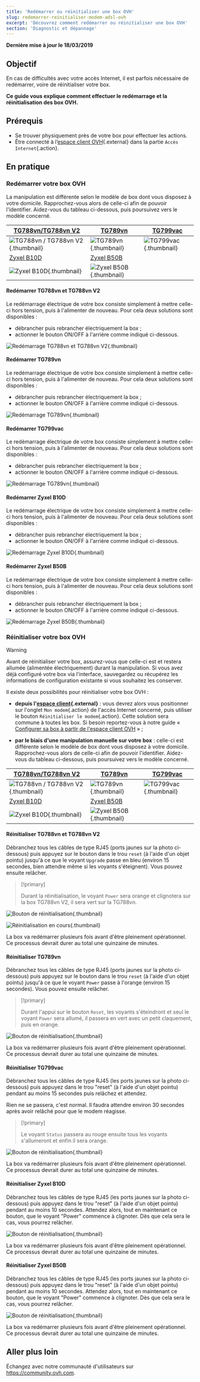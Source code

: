 ```yaml
---
title: 'Redémarrer ou réinitialiser une box OVH'
slug: redemarrer-reinitialiser-modem-adsl-ovh
excerpt: 'Découvrez comment redémarrer ou réinitialiser une box OVH'
section: 'Diagnostic et dépannage'
---
```


**Dernière mise à jour le 18/03/2019**

## Objectif

En cas de difficultés avec votre accès Internet, il est parfois nécessaire de redémarrer, voire de réinitialiser votre box.

**Ce guide vous explique comment effectuer le redémarrage et la réinitialisation des box OVH.**

## Prérequis

- Se trouver physiquement près de votre box pour effectuer les actions.
- Être connecté à l’[espace client OVH](https://www.ovhtelecom.fr/manager/index.html#/){.external} dans la partie `Accès Internet`{.action}.

## En pratique

### Redémarrer votre box OVH

La manipulation est différente selon le modèle de box dont vous disposez à votre domicile. Rapprochez-vous alors de celle-ci afin de pouvoir l'identifier. Aidez-vous du tableau ci-dessous, puis poursuivez vers le modèle concerné.

|[TG788vn/TG788vn V2](./#redemarrer-tg788vn-et-tg788vn-v2)|[TG789vn](./#redemarrer-tg789vn)|[TG799vac](./#redemarrer-tg799vac)|
|---|---|---|
|![TG788vn / TG788vn V2](images/tg788.png){.thumbnail}|![TG789vn](images/tg789vn.png){.thumbnail}|![TG799vac](images/t799vac.png){.thumbnail}|
|[Zyxel B10D](./#redemarrer-zyxel-b10d)|[Zyxel B50B](./#redemarrer-zyxel-b50b)| |
|![Zyxel B10D](images/zyxelb10d.png){.thumbnail}|![Zyxel B50B](images/zyxelb50b.png){.thumbnail}| |

#### Redémarrer TG788vn et TG788vn V2

Le redémarrage électrique de votre box consiste simplement à mettre celle-ci hors tension, puis à l'alimenter de nouveau. Pour cela deux solutions sont disponibles :

- débrancher puis rebrancher électriquement la box  ;
- actionner le bouton ON/OFF à l'arrière comme indiqué ci-dessous.

![Redémarrage TG788vn et TG788vn V2](images/tg788_power.png){.thumbnail}

#### Redémarrer TG789vn

Le redémarrage électrique de votre box consiste simplement à mettre celle-ci hors tension, puis à l'alimenter de nouveau. Pour cela deux solutions sont disponibles :

- débrancher puis rebrancher électriquement la box  ;
- actionner le bouton ON/OFF à l'arrière comme indiqué ci-dessous.

![Redémarrage TG789vn](images/tg789n_power.png){.thumbnail}

#### Redémarrer TG799vac

Le redémarrage électrique de votre box consiste simplement à mettre celle-ci hors tension, puis à l'alimenter de nouveau. Pour cela deux solutions sont disponibles :

- débrancher puis rebrancher électriquement la box  ;
- actionner le bouton ON/OFF à l'arrière comme indiqué ci-dessous.

![Redémarrage TG789vn](images/tg799_power.png){.thumbnail}

#### Redémarrer Zyxel B10D

Le redémarrage électrique de votre box consiste simplement à mettre celle-ci hors tension, puis à l'alimenter de nouveau. Pour cela deux solutions sont disponibles :

- débrancher puis rebrancher électriquement la box  ;
- actionner le bouton ON/OFF à l'arrière comme indiqué ci-dessous.

![Redémarrage Zyxel B10D](images/zyxelb10d_power.jpg){.thumbnail}

#### Redémarrer Zyxel B50B

Le redémarrage électrique de votre box consiste simplement à mettre celle-ci hors tension, puis à l'alimenter de nouveau. Pour cela deux solutions sont disponibles :

- débrancher puis rebrancher électriquement la box  ;
- actionner le bouton ON/OFF à l'arrière comme indiqué ci-dessous.

![Redémarrage Zyxel B50B](images/zyxelb50b_power.jpg){.thumbnail}

### Réinitialiser votre box OVH

> [!warning]
>
> Avant de réinitialiser votre box, assurez-vous que celle-ci est et restera allumée (alimentée électriquement) durant la manipulation. Si vous avez déjà configuré votre box via l'interface, sauvegardez ou récupérez les informations de configuration existante si vous souhaitez les conserver.
>

Il existe deux possibilités pour réinitialiser votre box OVH :

- **depuis l'[espace client](https://www.ovhtelecom.fr/manager/index.html#/){.external}** : vous devrez alors vous positionner sur l'onglet `Mon modem`{.action} de l'accès Internet concerné, puis utiliser le bouton `Réinitialiser le modem`{.action}. Cette solution sera commune à toutes les box. Si besoin reportez-vous à notre guide « [Configurer sa box à partir de l'espace client OVH](../configuration_du_modem_a_partir_de_votre_espace_client/#22-configuration-generale) » ;

- **par le biais d'une manipulation manuelle sur votre box** : celle-ci est différente selon le modèle de box dont vous disposez à votre domicile. Rapprochez-vous alors de celle-ci afin de pouvoir l'identifier. Aidez-vous du tableau ci-dessous, puis poursuivez vers le modèle concerné.

|[TG788vn/TG788vn V2](./#reinitialiser-tg788vn-et-tg788vn-v2)|[TG789vn](./#reinitialiser-tg789vn)|[TG799vac](./#reinitialiser-tg799vac)|
|---|---|---|
|![TG788vn / TG788vn V2](images/tg788.png){.thumbnail}|![TG789vn](images/tg789vn.png){.thumbnail}|![TG799vac](images/t799vac.png){.thumbnail}|
|[Zyxel B10D](./#reinitialiser-zyxel-b10d)|[Zyxel B50B](./#reinitialiser-zyxel-b50b)| |
|![Zyxel B10D](images/zyxelb10d.png){.thumbnail}|![Zyxel B50B](images/zyxelb50b.png){.thumbnail}| |

#### Réinitialiser TG788vn et TG788vn V2

Débranchez tous les câbles de type RJ45 (ports jaunes sur la photo ci-dessous) puis appuyez sur le bouton dans le trou `reset` (à l'aide d'un objet pointu) jusqu'à ce que le voyant `Upgrade` passe en bleu (environ 15 secondes, bien attendre même si les voyants s'éteignent). Vous pouvez ensuite relâcher.

> [!primary]
> 
> Durant la réinitialisation, le voyant `Power` sera orange et clignotera sur la box TG788vn V2, il sera vert sur la TG788vn.
>

![Bouton de réinitialisation](images/tg788_reset.png){.thumbnail}

![Réinitialisation en cours](images/tg788_front_resetdoing.png){.thumbnail}

La box va redémarrer plusieurs fois avant d'être pleinement opérationnel. Ce processus devrait durer au total une quinzaine de minutes.

#### Réinitialiser TG789vn

Débranchez tous les câbles de type RJ45 (ports jaunes sur la photo ci-dessous) puis appuyez sur le bouton dans le trou `reset` (à l'aide d'un objet pointu) jusqu'à ce que le voyant `Power` passe à l'orange (environ 15 secondes). Vous pouvez ensuite relâcher.

> [!primary]
> 
> Durant l'appui sur le bouton `Reset`, les voyants s'éteindront et seul le voyant `Power` sera allumé, il passera en vert avec un petit claquement, puis en orange.
>

![Bouton de réinitialisation](images/tg789_reset.png){.thumbnail}

La box va redémarrer plusieurs fois avant d'être pleinement opérationnel. Ce processus devrait durer au total une quinzaine de minutes.

#### Réinitialiser TG799vac

Débranchez tous les câbles de type RJ45 (les ports jaunes sur la photo ci-dessous) puis appuyez dans le trou "reset" (à l'aide d'un objet pointu) pendant au moins 15 secondes puis relâchez et attendez.

Rien ne se passera, c'est normal. Il faudra attendre environ 30 secondes après avoir relâché pour que le modem réagisse.

> [!primary]
> 
> Le voyant `Status` passera au rouge ensuite tous les voyants s'allumeront et enfin il sera orange.
>

![Bouton de réinitialisation](images/tg799_reset.png){.thumbnail}

La box va redémarrer plusieurs fois avant d'être pleinement opérationnel. Ce processus devrait durer au total une quinzaine de minutes.

#### Réinitialiser Zyxel B10D

Débranchez tous les câbles de type RJ45 (les ports jaunes sur la photo ci-dessous) puis appuyez dans le trou "reset" (à l'aide d'un objet pointu) pendant au moins 10 secondes. Attendez alors, tout en maintenant ce bouton, que le voyant "Power" commence à clignoter. Dès que cela sera le cas, vous pourrez relâcher.

![Bouton de réinitialisation](images/zyxelb10d_reset.jpg){.thumbnail}

La box va redémarrer plusieurs fois avant d'être pleinement opérationnel. Ce processus devrait durer au total une quinzaine de minutes.

#### Réinitialiser Zyxel B50B

Débranchez tous les câbles de type RJ45 (les ports jaunes sur la photo ci-dessous) puis appuyez dans le trou "reset" (à l'aide d'un objet pointu) pendant au moins 10 secondes. Attendez alors, tout en maintenant ce bouton, que le voyant "Power" commence à clignoter. Dès que cela sera le cas, vous pourrez relâcher.

![Bouton de réinitialisation](images/zyxelb50b_reset.jpg){.thumbnail}

La box va redémarrer plusieurs fois avant d'être pleinement opérationnel. Ce processus devrait durer au total une quinzaine de minutes.

## Aller plus loin

Échangez avec notre communauté d'utilisateurs sur <https://community.ovh.com>.